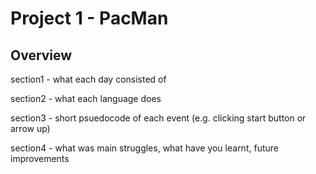 # Project 1 - PacMan 

## Overview


section1 - what each day consisted of

section2 - what each language does

section3 - short psuedocode of each event (e.g. clicking start button or arrow up)

section4 - what was main struggles, what have you learnt, future improvements

